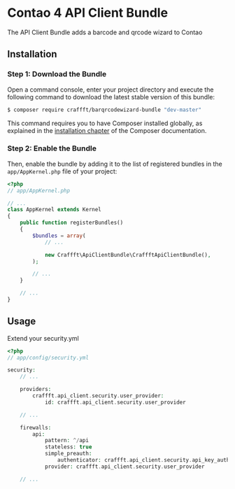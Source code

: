 Contao 4 API Client Bundle
=======================

The API Client Bundle adds a barcode and qrcode wizard to Contao

Installation
------------

### Step 1: Download the Bundle

Open a command console, enter your project directory and execute the
following command to download the latest stable version of this bundle:

```bash
$ composer require craffft/barqrcodewizard-bundle "dev-master"
```

This command requires you to have Composer installed globally, as explained
in the [installation chapter](https://getcomposer.org/doc/00-intro.md)
of the Composer documentation.

### Step 2: Enable the Bundle

Then, enable the bundle by adding it to the list of registered bundles
in the `app/AppKernel.php` file of your project:

```php
<?php
// app/AppKernel.php

// ...
class AppKernel extends Kernel
{
    public function registerBundles()
    {
        $bundles = array(
            // ...

            new Craffft\ApiClientBundle\CraffftApiClientBundle(),
        );

        // ...
    }

    // ...
}
```

Usage
-----

Extend your security.yml

```php
<?php
// app/config/security.yml

security:
    // ...

    providers:
        craffft.api_client.security.user_provider:
            id: craffft.api_client.security.user_provider

    // ...

    firewalls:
        api:
            pattern: ^/api
            stateless: true
            simple_preauth:
                authenticator: craffft.api_client.security.api_key_authenticator
            provider: craffft.api_client.security.user_provider

    // ...
```
